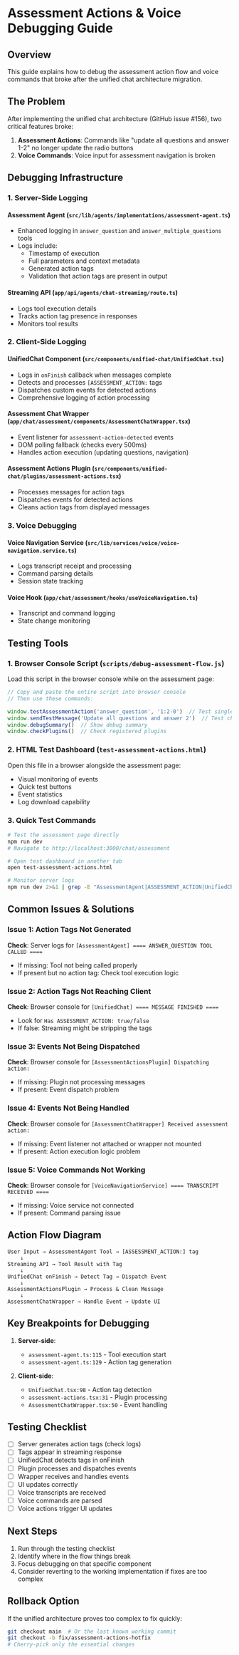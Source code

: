 # Assessment Actions & Voice Debugging Guide

## Overview
This guide explains how to debug the assessment action flow and voice commands that broke after the unified chat architecture migration.

## The Problem
After implementing the unified chat architecture (GitHub issue #156), two critical features broke:
1. **Assessment Actions**: Commands like "update all questions and answer 1-2" no longer update the radio buttons
2. **Voice Commands**: Voice input for assessment navigation is broken

## Debugging Infrastructure

### 1. Server-Side Logging

#### Assessment Agent (`src/lib/agents/implementations/assessment-agent.ts`)
- Enhanced logging in `answer_question` and `answer_multiple_questions` tools
- Logs include:
  - Timestamp of execution
  - Full parameters and context metadata
  - Generated action tags
  - Validation that action tags are present in output

#### Streaming API (`app/api/agents/chat-streaming/route.ts`)
- Logs tool execution details
- Tracks action tag presence in responses
- Monitors tool results

### 2. Client-Side Logging

#### UnifiedChat Component (`src/components/unified-chat/UnifiedChat.tsx`)
- Logs in `onFinish` callback when messages complete
- Detects and processes `[ASSESSMENT_ACTION:` tags
- Dispatches custom events for detected actions
- Comprehensive logging of action processing

#### Assessment Chat Wrapper (`app/chat/assessment/components/AssessmentChatWrapper.tsx`)
- Event listener for `assessment-action-detected` events
- DOM polling fallback (checks every 500ms)
- Handles action execution (updating questions, navigation)

#### Assessment Actions Plugin (`src/components/unified-chat/plugins/assessment-actions.tsx`)
- Processes messages for action tags
- Dispatches events for detected actions
- Cleans action tags from displayed messages

### 3. Voice Debugging

#### Voice Navigation Service (`src/lib/services/voice/voice-navigation.service.ts`)
- Logs transcript receipt and processing
- Command parsing details
- Session state tracking

#### Voice Hook (`app/chat/assessment/hooks/useVoiceNavigation.ts`)
- Transcript and command logging
- State change monitoring

## Testing Tools

### 1. Browser Console Script (`scripts/debug-assessment-flow.js`)
Load this script in the browser console while on the assessment page:

```javascript
// Copy and paste the entire script into browser console
// Then use these commands:

window.testAssessmentAction('answer_question', '1:2-0')  // Test single answer
window.sendTestMessage('Update all questions and answer 2')  // Test chat message
window.debugSummary()  // Show debug summary
window.checkPlugins()  // Check registered plugins
```

### 2. HTML Test Dashboard (`test-assessment-actions.html`)
Open this file in a browser alongside the assessment page:
- Visual monitoring of events
- Quick test buttons
- Event statistics
- Log download capability

### 3. Quick Test Commands

```bash
# Test the assessment page directly
npm run dev
# Navigate to http://localhost:3000/chat/assessment

# Open test dashboard in another tab
open test-assessment-actions.html

# Monitor server logs
npm run dev 2>&1 | grep -E "AssessmentAgent|ASSESSMENT_ACTION|UnifiedChat"
```

## Common Issues & Solutions

### Issue 1: Action Tags Not Generated
**Check**: Server logs for `[AssessmentAgent] ==== ANSWER_QUESTION TOOL CALLED ====`
- If missing: Tool not being called properly
- If present but no action tag: Check tool execution logic

### Issue 2: Action Tags Not Reaching Client
**Check**: Browser console for `[UnifiedChat] ==== MESSAGE FINISHED ====`
- Look for `Has ASSESSMENT_ACTION: true/false`
- If false: Streaming might be stripping the tags

### Issue 3: Events Not Being Dispatched
**Check**: Browser console for `[AssessmentActionsPlugin] Dispatching action:`
- If missing: Plugin not processing messages
- If present: Event dispatch problem

### Issue 4: Events Not Being Handled
**Check**: Browser console for `[AssessmentChatWrapper] Received assessment action:`
- If missing: Event listener not attached or wrapper not mounted
- If present: Action execution logic problem

### Issue 5: Voice Commands Not Working
**Check**: Browser console for `[VoiceNavigationService] ==== TRANSCRIPT RECEIVED ====`
- If missing: Voice service not connected
- If present: Command parsing issue

## Action Flow Diagram

```
User Input → AssessmentAgent Tool → [ASSESSMENT_ACTION:] tag
    ↓
Streaming API → Tool Result with Tag
    ↓
UnifiedChat onFinish → Detect Tag → Dispatch Event
    ↓
AssessmentActionsPlugin → Process & Clean Message
    ↓
AssessmentChatWrapper → Handle Event → Update UI
```

## Key Breakpoints for Debugging

1. **Server-side**:
   - `assessment-agent.ts:115` - Tool execution start
   - `assessment-agent.ts:129` - Action tag generation

2. **Client-side**:
   - `UnifiedChat.tsx:98` - Action tag detection
   - `assessment-actions.tsx:31` - Plugin processing
   - `AssessmentChatWrapper.tsx:50` - Event handling

## Testing Checklist

- [ ] Server generates action tags (check logs)
- [ ] Tags appear in streaming response
- [ ] UnifiedChat detects tags in onFinish
- [ ] Plugin processes and dispatches events
- [ ] Wrapper receives and handles events
- [ ] UI updates correctly
- [ ] Voice transcripts are received
- [ ] Voice commands are parsed
- [ ] Voice actions trigger UI updates

## Next Steps

1. Run through the testing checklist
2. Identify where in the flow things break
3. Focus debugging on that specific component
4. Consider reverting to the working implementation if fixes are too complex

## Rollback Option

If the unified architecture proves too complex to fix quickly:
```bash
git checkout main  # Or the last known working commit
git checkout -b fix/assessment-actions-hotfix
# Cherry-pick only the essential changes
```